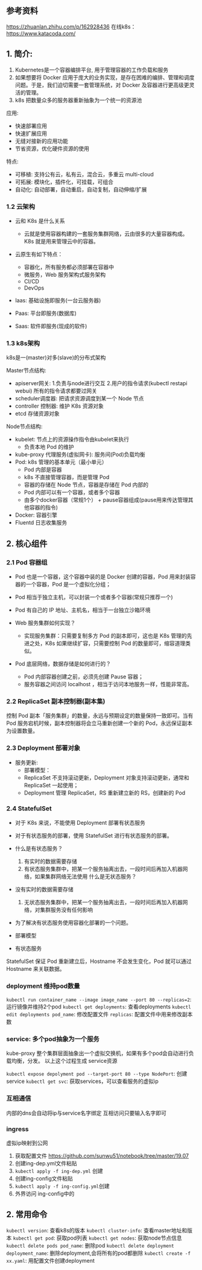 ## 参考资料
https://zhuanlan.zhihu.com/p/162928436
在线k8s：https://www.katacoda.com/

## 1. 简介:
1. Kubernetes是一个容器编排平台, 用于管理容器的工作负载和服务
2. 如果想要将 Docker 应用于庞大的业务实现，是存在困难的编排、管理和调度问题。于是，我们迫切需要一套管理系统，对 Docker 及容器进行更高级更灵活的管理。
3. k8s 把数量众多的服务器重新抽象为一个统一的资源池

应用:
- 快速部署应用
- 快速扩展应用
- 无缝对接新的应用功能
- 节省资源，优化硬件资源的使用

特点:
- 可移植: 支持公有云，私有云，混合云，多重云 multi-cloud
- 可拓展: 模块化，插件化，可挂载，可组合
- 自动化: 自动部署，自动重启，自动复制，自动伸缩/扩展

### 1.2 云架构
- 云和 K8s 是什么关系
    - 云就是使用容器构建的一套服务集群网络，云由很多的大量容器构成。K8s 就是用来管理云中的容器。

- 云原生有如下特点：
    - 容器化，所有服务都必须部署在容器中
    - 微服务，Web 服务架构式服务架构
    - CI/CD
    - DevOps

- Iaas: 基础设施即服务(一台云服务器)
- Paas: 平台即服务(数据库)
- Saas: 软件即服务(现成的软件)

### 1.3 k8s架构

k8s是一(master)对多(slave)的分布式架构

Master节点结构:
- apiserver网关: 1.负责与node进行交互 2.用户的指令请求(kubectl restapi webui) 所有的指令请求都要过网关
- scheduler调度器: 把请求资源调度到某一个 Node 节点
- controller 控制器: 维护 K8s 资源对象
- etcd 存储资源对象

Node节点结构:
- kubelet: 节点上的资源操作指令由kubelet来执行
    - 负责本地 Pod 的维护
- kube-proxy 代理服务(虚拟网卡): 服务间(Pod)负载均衡
- Pod: k8s 管理的基本单元（最小单元）
    - Pod 内部是容器
    - k8s 不直接管理容器，而是管理 Pod
    - 容器的存储在 Node 节点，容器是存储在 Pod 内部的
    - Pod 内部可以有一个容器，或者多个容器
    - 由多个docker容器（常规1个） + pause容器组成(pause用来传达管理其他容器的指令)
- Docker: 容器引擎
- Fluentd 日志收集服务

## 2. 核心组件
### 2.1 Pod 容器组
- Pod 也是一个容器，这个容器中装的是 Docker 创建的容器，Pod 用来封装容器的一个容器，Pod 是一个虚拟化分组；
- Pod 相当于独立主机，可以封装一个或者多个容器(常规只推荐一个)
- Pod 有自己的 IP 地址、主机名，相当于一台独立沙箱环境

- Web 服务集群如何实现？
    - 实现服务集群：只需要复制多方 Pod 的副本即可，这也是 K8s 管理的先进之处，K8s 如果继续扩容，只需要控制 Pod 的数量即可，缩容道理类似。

- Pod 底层网络，数据存储是如何进行的？
    - Pod 内部容器创建之前，必须先创建 Pause 容器；
    - 服务容器之间访问 localhost ，相当于访问本地服务一样，性能非常高。

### 2.2 ReplicaSet 副本控制器(副本集)
控制 Pod 副本「服务集群」的数量，永远与预期设定的数量保持一致即可。当有 Pod 服务宕机时候，副本控制器将会立马重新创建一个新的 Pod，永远保证副本为设置数量。


### 2.3 Deployment 部署对象
- 服务更新:
    - 部署模型：
    - ReplicaSet 不支持滚动更新，Deployment 对象支持滚动更新，通常和 ReplicaSet 一起使用；
    - Deployment 管理 ReplicaSet，RS 重新建立新的 RS，创建新的 Pod

### 2.4 StatefulSet
- 对于 K8s 来说，不能使用 Deployment 部署有状态服务
- 对于有状态服务的部署，使用 StatefulSet 进行有状态服务的部署。

- 什么是有状态服务？
    1. 有实时的数据需要存储
    2. 有状态服务集群中，把某一个服务抽离出去，一段时间后再加入机器网络，如果集群网络无法使用
什么是无状态服务？

- 没有实时的数据需要存储
    1. 无状态服务集群中，把某一个服务抽离出去，一段时间后再加入机器网络，对集群服务没有任何影响

- 为了解决有状态服务使用容器化部署的一个问题。
- 部署模型
- 有状态服务

StatefulSet 保证 Pod 重新建立后，Hostname 不会发生变化，Pod 就可以通过 Hostname 来关联数据。

### deployment 维持pod数量
`kubectl run container_name --image image_name --port 80 --replicas=2`: 运行镜像并维持2个pod
`kubectl get deployments`: 查看deployments
`kubectl edit deployments pod_name`: 修改配置文件
`replicas`: 配置文件中用来修改副本数

### service: 多个pod抽象为一个服务
kube-proxy 整个集群层面抽象出一个虚拟交换机，如果有多个pod会自动进行负载均衡，分发。
以上这个过程生成 service资源

`kubectl expose depolyment pod --target-port 80 --type NodePort`: 创建service
`kubectl get svc`: 获取services，可以查看服务的虚拟ip

### 互相通信
内部的dns会自动将ip与service名字绑定
互相访问只要输入名字即可

### ingress
虚拟ip映射到公网
1. 获取配置文件 https://github.com/sunwu51/notebook/tree/master/19.07
2. 创建ing-dep.yml文件粘贴
3. `kubectl apply -f ing-dep.yml` 创建
4. 创建ing-config文件粘贴
5.  `kubectl apply -f ing-config.yml`创建
6. 外界访问 ing-config中的

## 2. 常用命令
`kubectl version`: 查看k8s的版本
`kubectl cluster-info`: 查看master地址和版本
`kubectl get pod`: 获取pod列表
`kubectl get nodes`: 获取node节点信息
`kubectl delete pods pod_name`: 删除pod
`kubectl delete deployment deployment_name`: 删除deployment,会将所有的pod都删除
`kubectl create -f xx.yaml`: 用配置文件创建deployment
``
``

